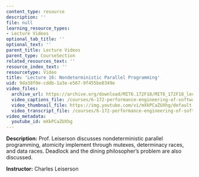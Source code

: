 ```yaml
---
content_type: resource
description: ''
file: null
learning_resource_types:
- Lecture Videos
optional_tab_title: ''
optional_text: ''
parent_title: Lecture Videos
parent_type: CourseSection
related_resources_text: ''
resource_index_text: ''
resourcetype: Video
title: 'Lecture 16: Nondeterministic Parallel Programming'
uid: 9da38f0e-cddb-1a3e-e567-9f455be8349e
video_files:
  archive_url: https://archive.org/download/MIT6.172F18/MIT6_172F18_lecture_16_300k.mp4
  video_captions_file: /courses/6-172-performance-engineering-of-software-systems-fall-2018/2706d3ace4ed5a379b00f2446e981b3d_mXkPCaZUXhg.vtt
  video_thumbnail_file: https://img.youtube.com/vi/mXkPCaZUXhg/default.jpg
  video_transcript_file: /courses/6-172-performance-engineering-of-software-systems-fall-2018/f86b83f06504d6496016f9b7f6e81016_mXkPCaZUXhg.pdf
video_metadata:
  youtube_id: mXkPCaZUXhg
---
```


**Description:** Prof. Leiserson discusses nondeterministic parallel programming, atomicity implement through mutexes, determinacy races, and data races. Deadlock and the dining philosopher’s problem are also discussed.

**Instructor:** Charles Leiserson
